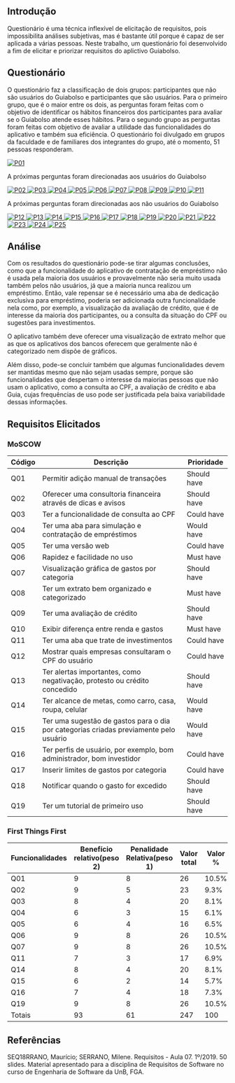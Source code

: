 ## Introdução

Questionário é uma técnica inflexível de elicitação de requisitos, pois impossibilita análises subjetivas, mas é bastante útil porque é capaz de ser aplicada a várias pessoas. Neste trabalho, um questionário foi desenvolvido a fim de elicitar e priorizar requisitos do aplictivo Guiabolso.

## Questionário

O questionário faz a classificação de dois grupos: participantes que não são usuários do Guiabolso e participantes que são usuários. Para o primeiro grupo, que é o maior entre os dois, as perguntas foram feitas com o objetivo de identificar os hábitos financeiros dos participantes para avaliar se o Guiabolso atende esses hábitos. Para o segundo grupo as perguntas foram feitas com objetivo de avaliar a utilidade das funcionalidades do aplicativo e também sua eficiência.
O questionário foi divulgado em grupos da faculdade e de familiares dos integrantes do grupo, até o momento, 51 pessoas responderam.

[ ![P01](./../img/pergunta_1.png) ](./../img/pergunta_1.png)

A próximas perguntas foram direcionadas aos usuários do Guiabolso

[ ![P02](./../img/pergunta_2.png) ](./../img/pergunta_2.png)
[ ![P03](./../img/pergunta_3.png) ](./../img/pergunta_3.png)
[ ![P04](./../img/pergunta_4.png) ](./../img/pergunta_4.png)
[ ![P05](./../img/pergunta_5.png) ](./../img/pergunta_5.png)
[ ![P06](./../img/pergunta_6.png) ](./../img/pergunta_6.png)
[ ![P07](./../img/pergunta_7.png) ](./../img/pergunta_7.png)
[ ![P08](./../img/pergunta_8.png) ](./../img/pergunta_8.png)
[ ![P09](./../img/pergunta_9.png) ](./../img/pergunta_9.png)
[ ![P10](./../img/pergunta_10.png) ](./../img/pergunta_10.png)
[ ![P11](./../img/pergunta_11.png) ](./../img/pergunta_11.png)

A próximas perguntas foram direcionadas aos não usuários do Guiabolso

[ ![P12](./../img/pergunta_12.png) ](./../img/pergunta_12.png)
[ ![P13](./../img/pergunta_13.png) ](./../img/pergunta_13.png)
[ ![P14](./../img/pergunta_14.png) ](./../img/pergunta_14.png)
[ ![P15](./../img/pergunta_15.png) ](./../img/pergunta_15.png)
[ ![P16](./../img/pergunta_16.png) ](./../img/pergunta_16.png)
[ ![P17](./../img/pergunta_17.png) ](./../img/pergunta_17.png)
[ ![P18](./../img/pergunta_18.png) ](./../img/pergunta_18.png)
[ ![P19](./../img/pergunta_19.png) ](./../img/pergunta_19.png)
[ ![P20](./../img/pergunta_20_1.png) ](./../img/pergunta_20_1.png)
[ ![P21](./../img/pergunta_20_2.png) ](./../img/pergunta_20_2.png)
[ ![P22](./../img/pergunta_20_3.png) ](./../img/pergunta_20_3.png)
[ ![P23](./../img/pergunta_20_4.png) ](./../img/pergunta_20_4.png)
[ ![P24](./../img/pergunta_20_5.png) ](./../img/pergunta_20_5.png)
[ ![P25](./../img/pergunta_20_6.png) ](./../img/pergunta_20_6.png)

## Análise

Com os resultados do questionário pode-se tirar algumas conclusões, como que a funcionalidade do aplicativo de contratação de empréstimo não é usada pela maioria dos usuários e provavelmente não seria muito usada também pelos não usuários, já que a maioria nunca realizou um empréstimo. Então, vale repensar se é necessário uma aba de dedicação exclusiva para empréstimo, poderia ser adicionada outra funcionalidade nela como, por exemplo,
a visualização da avaliação de crédito, que é de interesse da maioria dos participantes, ou a consulta da situação do CPF ou sugestões para investimentos.

O aplicativo também deve oferecer uma visualização de extrato melhor que as que os aplicativos dos bancos oferecem que geralmente não é categorizado nem dispõe de gráficos.  

Além disso, pode-se concluir também que algumas funcionalidades devem ser mantidas mesmo que não sejam usadas sempre, porque são funcionalidades que despertam o interesse da maiorias pessoas que não usam o aplicativo, como a consulta ao CPF, a avaliação de crédito e aba Guia, cujas frequências de uso pode ser justificada pela baixa variabilidade dessas informações.

## Requisitos Elicitados

### MoSCOW

| Código | Descrição | Prioridade |
|--|--|--|
| Q01 | Permitir adição manual de transações | Should have |
| Q02 | Oferecer uma consultoria financeira através de dicas e avisos | Should have|
| Q03 | Ter a funcionalidade de consulta ao CPF  | Could have |
| Q04 | Ter uma aba para simulação e contratação de empréstimos | Would have |
| Q05 | Ter uma versão web | Could have |
| Q06 | Rapidez e facilidade no uso | Must have |
| Q07 | Visualização gráfica de gastos por categoria | Should have |
| Q08 | Ter um extrato bem organizado e categorizado | Must have |
| Q09 | Ter uma avaliação de crédito | Should have |
| Q10 | Exibir diferença entre renda e gastos | Must have |
| Q11 | Ter uma aba que trate de investimentos | Could have |
| Q12 | Mostrar quais empresas consultaram o CPF do usuário | Could have |
| Q13 | Ter alertas importantes, como negativação, protesto ou crédito concedido| Should have |
| Q14 | Ter alcance de metas, como carro, casa, roupa, celular | Would have |
| Q15 | Ter uma sugestão de gastos para o dia por categorias criadas previamente pelo usuário | Would have |
| Q16 | Ter perfis de usuário, por exemplo, bom administrador, bom investidor | Could have |
| Q17 | Inserir limites de gastos por categoria | Could have |
| Q18 | Notificar quando o gasto for excedido | Should have |
| Q19 | Ter um tutorial de primeiro uso | Should have |

### First Things First

| Funcionalidades | Benefício relativo(peso 2) | Penalidade Relativa(peso 1) | Valor total | Valor % | Custo relativo(peso 1) | Custo | Risco relativo(peso 0.5) | Risco % | Priorida    de |
|--|--|--|--|--|--|--|--|--|--|
| Q01 | 9 | 8 | 26 | 10.5% | 3 | 3.5% | 2 | 2.7% | 2.16 |
| Q02 | 9 | 5 | 23 | 9.3% | 9 | 10.6%% | 8 | 10.7% | 0.58 |
| Q03 | 8 | 4 | 20 | 8.1% | 7 | 8.3% | 3 | 4% | 0.79 |
| Q04 | 6 | 3 | 15 | 6.1% | 8 | 9.4% | 8 | 10.7% | 0.41 |
| Q05 | 6 | 4 | 16 | 6.5% | 6 | 7.1% | 5 | 6.7% | 0.62 |
| Q06 | 9 | 8 | 26 | 10.5% | 9 | 10.6% | 8 |10.7% | 0.66 |
| Q07 | 9 | 8 | 26 | 10.5% | 8 | 9.4% | 7 | 9.3% | 0.75 |
| Q11 | 7 | 3 | 17 | 6.9% | 8 | 9.4% | 7 | 9.3% | 0.49 |
| Q14 | 8 | 4 | 20 | 8.1% | 6 | 7.1% | 6 | 8% | 0.73 |
| Q15 | 6 | 2 | 14 | 5.7% | 7 | 8.2% | 8 | 10.7% | 0.42 |
| Q16 | 7 | 4 | 18 | 7.3% | 9 | 10.6% | 8 | 10.7% | 0.46 |
| Q19 | 9 | 8 | 26 | 10.5% | 5 | 5.9% | 5 | 6.7% | 1.14 |
| Totais | 93 | 61 | 247 | 100 | 85 | 100 | 75 | 100 |  

## Referências
SEQ18RRANO, Maurício; SERRANO, Milene. Requisitos - Aula 07. 1º/2019. 50 slides. Material apresentado para a disciplina de Requisitos de Software no curso de Engenharia de Software da UnB, FGA.
